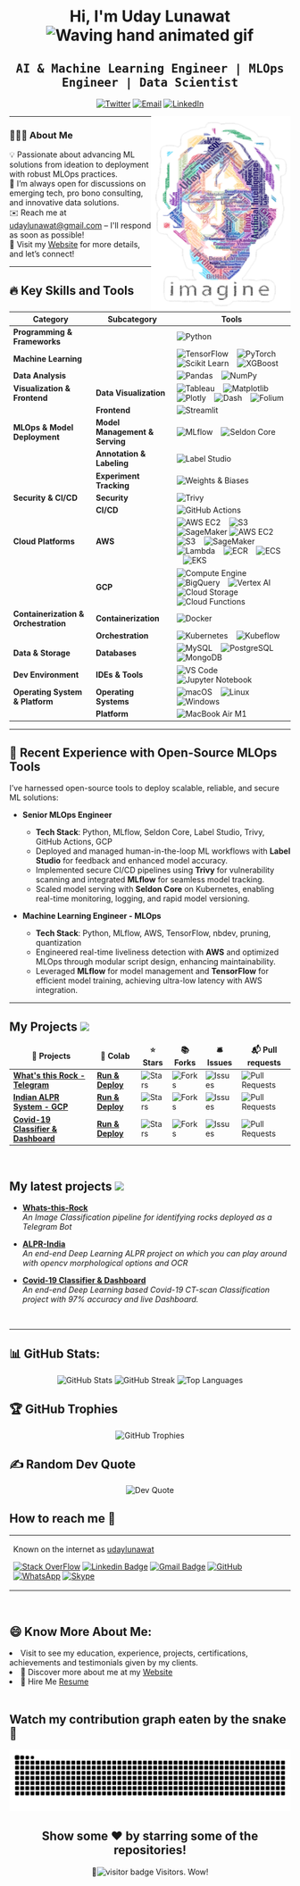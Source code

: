 <div align="center">
  <h1>Hi, I'm Uday Lunawat <img src="https://raw.githubusercontent.com/nixin72/nixin72/master/wave.gif" alt="Waving hand animated gif" height="45" width="45" /></h1>
  <h2 align="center"><samp>AI & Machine Learning Engineer | MLOps Engineer | Data Scientist</samp></h2>
</div>

<p align="center">
  <a href="https://twitter.com/udaylunawat" target="_blank"><img src="https://img.shields.io/badge/Twitter-1ca0f1?style=flat-square&logo=twitter&logoColor=white" alt="Twitter"></a>
  <a href="mailto:udaylunawat@gmail.com" target="_blank"><img src="https://img.shields.io/badge/Email-c14438?style=flat-square&logo=gmail&logoColor=white" alt="Email"></a>
  <a href="https://www.linkedin.com/in/uday-lunawat" target="_blank"><img src="https://img.shields.io/badge/LinkedIn-0077B5?style=flat-square&logo=linkedin&logoColor=white" alt="LinkedIn"></a>
</p>

<img src="https://github.com/udaylunawat/udaylunawat/blob/master/img/lennon_word.png" height="350" width="250" align="right"/>

---

### 👨🏻‍💻 About Me

💡 Passionate about advancing ML solutions from ideation to deployment with robust MLOps practices.  
💬 I’m always open for discussions on emerging tech, pro bono consulting, and innovative data solutions.  
✉️ Reach me at udaylunawat@gmail.com – I'll respond as soon as possible!  
📄 Visit my [Website](https://udaylunawat.github.io) for more details, and let’s connect!


---

## 🔥 Key Skills and Tools

| Category                    | Subcategory                   | Tools                                                                                                                                                                                                                                                            |
|-----------------------------|-------------------------------|------------------------------------------------------------------------------------------------------------------------------------------------------------------------------------------------------------------------------------------------------------------|
| **Programming & Frameworks**|                               | ![Python][python]                                                                                                                                                                                                                                               |
| **Machine Learning**        |                               | ![TensorFlow][tensorflow] &nbsp;&nbsp; ![PyTorch][pytorch] &nbsp;&nbsp; ![Scikit Learn][scikitlearn] &nbsp;&nbsp; ![XGBoost][xgboost]                                                                                                                          |
| **Data Analysis**           |                               | ![Pandas][pandas] &nbsp;&nbsp; ![NumPy][numpy]                                                                                                                                                                                                                  |
| **Visualization & Frontend**| **Data Visualization**        | ![Tableau][tableau] &nbsp;&nbsp; ![Matplotlib][matplotlib] &nbsp;&nbsp; ![Plotly][plotly] &nbsp;&nbsp; ![Dash][dash] &nbsp;&nbsp; ![Folium][folium]                                                                                                            |
|                             | **Frontend**                  | ![Streamlit][streamlit]                                                                                                                                                                                                                                         |
| **MLOps & Model Deployment**| **Model Management & Serving**| ![MLflow][mlflow] &nbsp;&nbsp; ![Seldon Core][seldoncore]                                                                                                                                                                                                      |
|                             | **Annotation & Labeling**     | ![Label Studio][labelstudio]                                                                                                                                                                                                                                    |
|                             | **Experiment Tracking**       | ![Weights & Biases][wandb]                                                                                                                                                                                                                                      |
| **Security & CI/CD**        | **Security**                 | ![Trivy][trivy]                                                                                                                                                                                                                                                 |
|                             | **CI/CD**                    | ![GitHub Actions][githubactions]                                                                                                                                                                                                                                |
| **Cloud Platforms**         | **AWS**                      | ![AWS EC2][awsec2] &nbsp;&nbsp; ![S3][s3] &nbsp;&nbsp; ![SageMaker][sagemaker] ![AWS EC2][awsec2] &nbsp;&nbsp; ![S3][s3] &nbsp;&nbsp; ![SageMaker][sagemaker] &nbsp;&nbsp; ![Lambda][lambda] &nbsp;&nbsp; ![ECR][ecr] &nbsp;&nbsp; ![ECS][ecs] &nbsp;&nbsp; ![EKS][eks]                                                                                                                                                                                   |
|                             | **GCP**                      | ![Compute Engine][computeengine] &nbsp;&nbsp; ![BigQuery][bigquery] &nbsp;&nbsp; ![Vertex AI][vertexai] &nbsp;&nbsp; ![Cloud Storage][cloudstorage] &nbsp;&nbsp; ![Cloud Functions][cloudfunctions]                                                           |
| **Containerization & Orchestration** | **Containerization**       | ![Docker][docker]                                                                                                                                                                                                                                               |
|                             | **Orchestration**            | ![Kubernetes][kubernetes] &nbsp;&nbsp; ![Kubeflow][kubeflow]                                                                                                                                                                                                   |
| **Data & Storage**          | **Databases**                | ![MySQL][mysql] &nbsp;&nbsp; ![PostgreSQL][postgresql] &nbsp;&nbsp; ![MongoDB][mongodb]                                                                                                                                                                         |
| **Dev Environment**         | **IDEs & Tools**             | ![VS Code][vscode] &nbsp;&nbsp; ![Jupyter Notebook][jupyternotebook]                                                                                                                                                                                            |
| **Operating System & Platform** | **Operating Systems**        | ![macOS][macos] &nbsp;&nbsp; ![Linux][linux] &nbsp;&nbsp; ![Windows][windows]                                                                                                                                                                                   |
|                             | **Platform**                 | ![MacBook Air M1][macbookairm1]                                                                                                                                                                                                                                 |

---

<!-- Badge References -->

[python]: https://img.shields.io/badge/Python-black?style=for-the-badge&logo=python&logoColor=ffdd54
[tensorflow]: https://img.shields.io/badge/TensorFlow-black?style=for-the-badge&logo=tensorflow&logoColor=FF6F00
[pytorch]: https://img.shields.io/badge/PyTorch-black?style=for-the-badge&logo=pytorch&logoColor=EE4C2C
[scikitlearn]: https://img.shields.io/badge/Scikit_Learn-black?style=for-the-badge&logo=scikit-learn&logoColor=F7931E
[xgboost]: https://img.shields.io/badge/XGBoost-black?style=for-the-badge&logo=xgboost&logoColor=008000
[spacy]: https://img.shields.io/badge/spaCy-black?style=for-the-badge&logo=spacy&logoColor=09A3D5
[pandas]: https://img.shields.io/badge/Pandas-black?style=for-the-badge&logo=pandas&logoColor=150458
[numpy]: https://img.shields.io/badge/NumPy-black?style=for-the-badge&logo=numpy&logoColor=013243
[tableau]: https://img.shields.io/badge/Tableau-black?style=for-the-badge&logo=tableau&logoColor=E97627
[matplotlib]: https://img.shields.io/badge/Matplotlib-black?style=for-the-badge&logo=matplotlib&logoColor=150458
[plotly]: https://img.shields.io/badge/Plotly-black?style=for-the-badge&logo=plotly&logoColor=3F4F75
[dash]: https://img.shields.io/badge/Dash-black?style=for-the-badge&logo=dash&logoColor=013243
[folium]: https://img.shields.io/badge/Folium-black?style=for-the-badge&logo=folium&logoColor=008000
[streamlit]: https://img.shields.io/badge/Streamlit-black?style=for-the-badge&logo=streamlit&logoColor=FF4B4B
[mlflow]: https://img.shields.io/badge/MLflow-black?style=for-the-badge&logo=mlflow&logoColor=4185F4
[seldoncore]: https://img.shields.io/badge/Seldon_Core-black?style=for-the-badge&logo=seldon-core&logoColor=2F80ED
[labelstudio]: https://img.shields.io/badge/Label_Studio-black?style=for-the-badge&logo=label-studio&logoColor=8B0000
[wandb]: https://img.shields.io/badge/Weights_%26_Biases-black?style=for-the-badge&logo=wandb&logoColor=F8B133
[trivy]: https://img.shields.io/badge/Trivy-black?style=for-the-badge&logo=trivy&logoColor=008080
[githubactions]: https://img.shields.io/badge/GitHub_Actions-black?style=for-the-badge&logo=github-actions&logoColor=2088FF
[awsec2]: https://img.shields.io/badge/AWS_EC2-black?style=for-the-badge&logo=amazon-aws&logoColor=FF9900
[s3]: https://img.shields.io/badge/S3-black?style=for-the-badge&logo=amazon-s3&logoColor=FF9900
[sagemaker]: https://img.shields.io/badge/SageMaker-black?style=for-the-badge&logo=amazon-sagemaker&logoColor=232F3E
[lambda]: https://img.shields.io/badge/AWS_Lambda-black?style=for-the-badge&logo=aws-lambda&logoColor=FF9900
[ecr]: https://img.shields.io/badge/AWS_ECR-black?style=for-the-badge&logo=amazon-aws&logoColor=FF9900
[ecs]: https://img.shields.io/badge/AWS_ECS-black?style=for-the-badge&logo=amazon-aws&logoColor=FF9900
[eks]: https://img.shields.io/badge/AWS_EKS-black?style=for-the-badge&logo=amazon-aws&logoColor=FF9900
[computeengine]: https://img.shields.io/badge/Compute_Engine-black?style=for-the-badge&logo=google-cloud&logoColor=4285F4
[bigquery]: https://img.shields.io/badge/BigQuery-black?style=for-the-badge&logo=google-cloud&logoColor=4285F4
[vertexai]: https://img.shields.io/badge/Vertex_AI-black?style=for-the-badge&logo=google-cloud&logoColor=4285F4
[cloudstorage]: https://img.shields.io/badge/Cloud_Storage-black?style=for-the-badge&logo=google-cloud&logoColor=4285F4
[cloudfunctions]: https://img.shields.io/badge/Cloud_Functions-black?style=for-the-badge&logo=google-cloud&logoColor=4285F4
[pubsub]: https://img.shields.io/badge/Pub_Sub-black?style=for-the-badge&logo=google-cloud&logoColor=4285F4
[dataflow]: https://img.shields.io/badge/Dataflow-black?style=for-the-badge&logo=google-cloud&logoColor=4285F4
[aiplatform]: https://img.shields.io/badge/AI_Platform-black?style=for-the-badge&logo=google-cloud&logoColor=4285F4
[docker]: https://img.shields.io/badge/Docker-black?style=for-the-badge&logo=docker&logoColor=2496ED
[kubernetes]: https://img.shields.io/badge/Kubernetes-black?style=for-the-badge&logo=kubernetes&logoColor=326CE5
[kubeflow]: https://img.shields.io/badge/Kubeflow-black?style=for-the-badge&logo=kubeflow&logoColor=1F72CD
[mysql]: https://img.shields.io/badge/MySQL-black?style=for-the-badge&logo=mysql&logoColor=4479A1
[postgresql]: https://img.shields.io/badge/PostgreSQL-black?style=for-the-badge&logo=postgresql&logoColor=336791
[mongodb]: https://img.shields.io/badge/MongoDB-black?style=for-the-badge&logo=mongodb&logoColor=4EA94B
[vscode]: https://img.shields.io/badge/VS_Code-black?style=for-the-badge&logo=visual-studio-code&logoColor=007ACC
[jupyternotebook]: https://img.shields.io/badge/Jupyter_Notebook-black?style=for-the-badge&logo=jupyter&logoColor=F37626
[macos]: https://img.shields.io/badge/macOS-black?style=for-the-badge&logo=apple&logoColor=white
[linux]: https://img.shields.io/badge/Linux-black?style=for-the-badge&logo=linux&logoColor=FCC624
[windows]: https://img.shields.io/badge/Windows-black?style=for-the-badge&logo=windows&logoColor=0078D6
[macbookairm1]: https://img.shields.io/badge/MacBook_Air_M1-black?style=for-the-badge&logo=apple&logoColor=white

## 🌟 Recent Experience with Open-Source MLOps Tools

I’ve harnessed open-source tools to deploy scalable, reliable, and secure ML solutions:

- **Senior MLOps Engineer**  
  - **Tech Stack**: Python, MLflow, Seldon Core, Label Studio, Trivy, GitHub Actions, GCP
  - Deployed and managed human-in-the-loop ML workflows with **Label Studio** for feedback and enhanced model accuracy.
  - Implemented secure CI/CD pipelines using **Trivy** for vulnerability scanning and integrated **MLflow** for seamless model tracking.
  - Scaled model serving with **Seldon Core** on Kubernetes, enabling real-time monitoring, logging, and rapid model versioning.

- **Machine Learning Engineer - MLOps**  
  - **Tech Stack**: Python, MLflow, AWS, TensorFlow, nbdev, pruning, quantization
  - Engineered real-time liveliness detection with **AWS** and optimized MLOps through modular script design, enhancing maintainability.
  - Leveraged **MLflow** for model management and **TensorFlow** for efficient model training, achieving ultra-low latency with AWS integration.

---

## My Projects <img src="https://slackmojis.com/emojis/5948-bongo_blob/download" width="25">

<table>
  <thead align="center">
    <tr border: none;>
      <td><b>🎁 Projects</b></td>
      <td><b>🤖 Colab</b></td>
      <td><b>⭐ Stars</b></td>
      <td><b>📚 Forks</b></td>
      <td><b>🛎 Issues</b></td>
      <td><b>📬 Pull requests</b></td>
    </tr>
	</thead>
  <tbody>
      <td><a href="https://github.com/udaylunawat/Whats-this-rock"><b>What's this Rock - Telegram</b></a></td>
      <td><a href="https://colab.research.google.com/drive/1N1CIqdOKlJSJla5PU53Yn9KWSao47eMv?usp=sharing"><b>Run & Deploy</b></a></td>
      <td><img alt="Stars" src="https://img.shields.io/github/stars/udaylunawat/Whats-this-rock?style=flat-square&labelColor=343b41"/></td>
      <td><img alt="Forks" src="https://img.shields.io/github/forks/udaylunawat/Whats-this-rock?style=flat-square&labelColor=343b41"/></td>
      <td><img alt="Issues" src="https://img.shields.io/github/issues/udaylunawat/Whats-this-rock?style=flat-square&labelColor=343b41"/></td>
      <td><img alt="Pull Requests" src="https://img.shields.io/github/issues-pr/udaylunawat/Whats-this-rock?style=flat-square&labelColor=343b41"/></td>
    </tr>
    <tr>
      <td><a href="https://github.com/udaylunawat/Automatic-License-Plate-Recognition"><b>Indian ALPR System - GCP</b></a></td>
      <td><a href="https://colab.research.google.com/drive/1BqegosjfXthG1v9p3TUVnfvkvMxAOC5g#scrollTo=LUUvnvqrvFy3"><b>Run & Deploy</b></a></td>
      <td><img alt="Stars" src="https://img.shields.io/github/stars/udaylunawat/Automatic-License-Plate-Recognition?style=flat-square&labelColor=343b41"/></td>
      <td><img alt="Forks" src="https://img.shields.io/github/forks/udaylunawat/Automatic-License-Plate-Recognition?style=flat-square&labelColor=343b41"/></td>
      <td><img alt="Issues" src="https://img.shields.io/github/issues/udaylunawat/Automatic-License-Plate-Recognition?style=flat-square&labelColor=343b41"/></td>
      <td><img alt="Pull Requests" src="https://img.shields.io/github/issues-pr/udaylunawat/Automatic-License-Plate-Recognition?style=flat-square&labelColor=343b41"/></td>
    </tr>
    <tr>
	<td><a href="https://github.com/udaylunawat/Covid-19-Radiology"><b>Covid-19 Classifier & Dashboard</b></a></td>
	<td><a href="https://colab.research.google.com/drive/1dNvFgDjxiu_Ziu_oVn63uYgrc-OJ9uvE"><b>Run & Deploy</b></a></td>
	<td><img alt="Stars" src="https://img.shields.io/github/stars/udaylunawat/Covid-19-Radiology?style=flat-square&labelColor=343b41"/></td>
	<td><img alt="Forks" src="https://img.shields.io/github/forks/udaylunawat/Covid-19-Radiology?style=flat-square&labelColor=343b41"/></td>
      	<td><img alt="Issues" src="https://img.shields.io/github/issues/udaylunawat/Covid-19-Radiology?style=flat-square&labelColor=343b41"/></td>
      	<td><img alt="Pull Requests" src="https://img.shields.io/github/issues-pr/udaylunawat/Covid-19-Radiology?style=flat-square&labelColor=343b41"/>
<!-- 	<td align="center" colspan="4">Currently set as Private</td> -->
    </tr>
<!--     <tr>
      <td><a><b>Manufacturing Analytics Automation with Tableau</b></a></td>
      <td align="center" colspan="5">Currently set as Private</td>
    <tr> -->
  </tbody>
</table>

<br>

## My latest projects <img src="https://slackmojis.com/emojis/4246-blob-sunglasses/download" width="25">

<ul>
  <li><a href="https://github.com/udaylunawat/Whats-this-rock" width="20" alt="new"><b>Whats-this-Rock</b></b></a><br/><i>An Image Classification pipeline for identifying rocks deployed as a Telegram Bot</i></li>
</ul>
<ul>
  <li><a href="https://github.com/udaylunawat/Automatic-License-Plate-Recognition" width="20" alt="new"><b>ALPR-India</b></b></a><br/><i>An end-end Deep Learning ALPR project on which you can play around with opencv morphological options and OCR</i></li>
</ul>
<ul>
  <li><a href="https://colab.research.google.com/drive/1dNvFgDjxiu_Ziu_oVn63uYgrc-OJ9uvE" width="20" alt="new"><b>Covid-19 Classifier & Dashboard</b></b></a><br/><i>An end-end Deep Learning based Covid-19 CT-scan Classification project with 97% accuracy and live Dashboard.</i></li>
</ul>
<br>

---

## 📊 GitHub Stats:
<p align="center">
  <img src="https://github-readme-stats.vercel.app/api?username=udaylunawat&theme=dark&hide_border=false&include_all_commits=true&count_private=true" alt="GitHub Stats" width="50%"/>
  <img src="https://github-readme-streak-stats.herokuapp.com/?user=udaylunawat&theme=dark&hide_border=false" alt="GitHub Streak" width="50%"/>
  <img src="https://github-readme-stats.vercel.app/api/top-langs/?username=udaylunawat&theme=dark&hide_border=false&include_all_commits=true&count_private=true&layout=compact" alt="Top Languages" width="50%"/>
</p>

## 🏆 GitHub Trophies
<p align="center">
  <img src="https://github-profile-trophy.vercel.app/?username=udaylunawat&theme=radical&no-frame=false&no-bg=true&margin-w=4" alt="GitHub Trophies" width="70%"/>
</p>

## ✍️ Random Dev Quote
<p align="center">
  <img src="https://quotes-github-readme.vercel.app/api?type=horizontal&theme=radical" alt="Dev Quote" width="70%"/>
</p>

## How to reach me 📱

<table>
  <tr>
    <td>
      
Known on the internet as [udaylunawat](https://www.google.com/search?q=udaylunawat)

[![Stack OverFlow](http://img.shields.io/badge/-StackOverflow-orange?style=flat-square&logo=stackoverflow&logoColor=ffffff&link=https://stackoverflow.com/users/12069905/dracarys3)](https://stackoverflow.com/users/9292995/dracarys3)
[![Linkedin Badge](https://img.shields.io/badge/-LinkedIn-blue?style=flat-square&logo=Linkedin&logoColor=white&link=https://www.linkedin.com/in/uday-lunawat)](https://www.linkedin.com/in/uday-lunawat/)
[![Gmail Badge](https://img.shields.io/badge/-Gmail-c14438?style=flat-square&logo=Gmail&logoColor=white&link=mailto:yashrajjain726@gmail.com)](mailto:udaylunawat@gmail.com)
[![GitHub](https://img.shields.io/badge/-GitHub-181717?style=flat-square&logo=github&logoColor=white&link=https://github.com/yashrajjain726)](https://github.com/udaylunawat)
[![WhatsApp](https://img.shields.io/badge/-WhatsApp-181717?style=flat-square&logo=whatsapp&logoColor=white&link=https://wa.me/7887576672)](https://wa.me/7887576672)
[![Skype](https://img.shields.io/badge/-Skype-181717?style=flat-square&logo=skype&logoColor=white&link=https://join.skype.com/invite/Xxhxebkfcp00)](https://join.skype.com/invite/Xxhxebkfcp00)

</table>

<br>

## 😄 Know More About Me:

<li> Visit to see my education, experience, projects, certifications, achievements and testimonials given by my clients.
<li> 🔖 Discover more about me at my <a href="https://udaylunawat.github.io/" target="_blank">Website</a><br/>
<li> 💼 Hire Me <a href="https://drive.google.com/file/d/1SCOUAFa2-x_BQnSCO9Tt_o945g4OUgqW/view?usp=sharing" target="_blank">Resume</a><br/>
<br>

## Watch my contribution graph eaten by the snake🐍
<p>
  <img src="https://github.com/udaylunawat/udaylunawat/blob/output/github-contribution-grid-snake-dark.svg" alt="snake"></center>
</p>

<div align="center">
<h2> Show some ❤️ by starring some of the repositories! </h2>
</div>
<div align="center">👀<img src="https://visitor-badge.laobi.icu/badge?page_id=udaylunawat.visitor-badge&title=This_Page_Has" alt="visitor badge"/> Visitors. Wow! </div>
